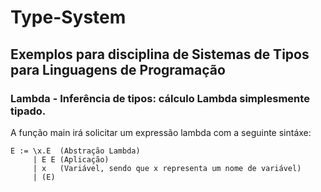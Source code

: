 # Type-System

## Exemplos para disciplina de Sistemas de Tipos para Linguagens de Programação

### __Lambda__ - Inferência de tipos: cálculo Lambda simplesmente tipado. 
A função main irá solicitar um expressão lambda com a seguinte sintáxe:
```
E := \x.E  (Abstração Lambda)  
     | E E (Aplicação)  
     | x   (Variável, sendo que x representa um nome de variável)  
     | (E) 
```

